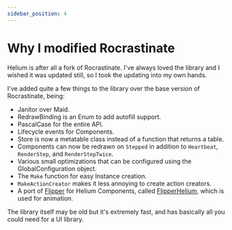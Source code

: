 ```yaml
---
sidebar_position: 4
---
```


# Why I modified Rocrastinate

Helium is after all a fork of Rocrastinate. I've always loved the library and I wished it was updated still, so I took the updating into my own hands.

I've added quite a few things to the library over the base version of Rocrastinate, being:

- Janitor over Maid.
- RedrawBinding is an Enum to add autofill support.
- PascalCase for the entire API.
- Lifecycle events for Components.
- Store is now a metatable class instead of a function that returns a table.
- Components can now be redrawn on `Stepped` in addition to `Heartbeat`, `RenderStep`, and `RenderStepTwice`.
- Various small optimizations that can be configured using the GlobalConfiguration object.
- The `Make` function for easy Instance creation.
- `MakeActionCreator` makes it less annoying to create action creators.
- A port of [Flipper](https://github.com/Reselim/Flipper) for Helium Components, called [FlipperHelium](https://github.com/howmanysmall/FlipperHelium), which is used for animation.

The library itself may be old but it's extremely fast, and has basically all you could need for a UI library.
